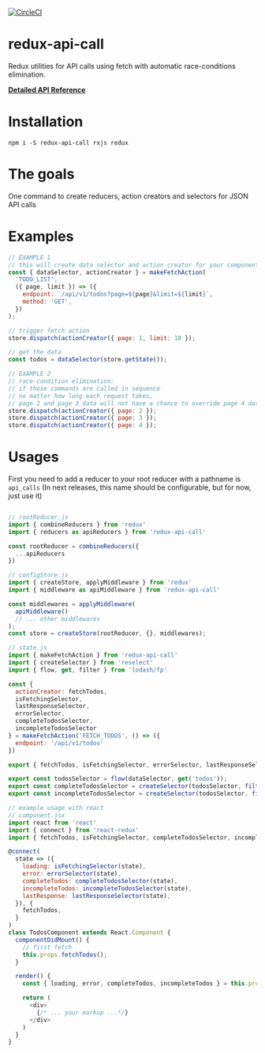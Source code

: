 [![CircleCI](https://circleci.com/gh/tungv/redux-api-call.svg?style=svg)](https://circleci.com/gh/tungv/redux-api-call)

# redux-api-call
Redux utilities for API calls using fetch with automatic race-conditions elimination.

[**Detailed API Reference**](https://github.com/tungv/redux-api-call/wiki/API-Reference)

# Installation
```
npm i -S redux-api-call rxjs redux
```

# The goals
One command to create reducers, action creators and selectors for JSON API calls

# Examples

```js
// EXAMPLE 1
// this will create data selector and action creator for your components to use
const { dataSelector, actionCreator } = makeFetchAction(
  'TODO_LIST',
  ({ page, limit }) => ({
    endpoint: `/api/v1/todos?page=${page}&limit=${limit}`,
    method: 'GET',
  })
);

// trigger fetch action
store.dispatch(actionCreator({ page: 1, limit: 10 });

// get the data
const todos = dataSelector(store.getState());

// EXAMPLE 2
// race-condition elimination:
// if those commands are called in sequence
// no matter how long each request takes,
// page 2 and page 3 data will not have a chance to override page 4 data.
store.dispatch(actionCreator({ page: 2 });
store.dispatch(actionCreator({ page: 3 });
store.dispatch(actionCreator({ page: 4 });
```

# Usages
First you need to add a reducer to your root reducer with a pathname is `api_calls` (In next releases, this name should be configurable, but for now, just use it)

```js

// rootReducer.js
import { combineReducers } from 'redux'
import { reducers as apiReducers } from 'redux-api-call'

const rootReducer = combineReducers({
  ...apiReducers
})

// configStore.js
import { createStore, applyMiddleware } from 'redux'
import { middleware as apiMiddleware } from 'redux-api-call'

const middlewares = applyMiddleware(
  apiMiddleware()
  // ... other middlewares
);
const store = createStore(rootReducer, {}, middlewares);

// state.js
import { makeFetchAction } from 'redux-api-call'
import { createSelector } from 'reselect'
import { flow, get, filter } from 'lodash/fp'

const {
  actionCreator: fetchTodos,
  isFetchingSelector,
  lastResponseSelector,
  errorSelector,
  completeTodosSelector,
  incompleteTodosSelector
} = makeFetchAction('FETCH_TODOS', () => ({
  endpoint: '/api/v1/todos'
})

export { fetchTodos, isFetchingSelector, errorSelector, lastResponseSelector }

export const todosSelector = flow(dataSelector, get('todos'));
export const completeTodosSelector = createSelector(todosSelector, filter(todo => todo.complete));
export const incompleteTodosSelector = createSelector(todosSelector, filter(todo => !todo.complete));

// example usage with react
// component.jsx
import react from 'react'
import { connect } from 'react-redux'
import { fetchTodos, isFetchingSelector, completeTodosSelector, incompleteTodosSelector, errorSelector, lastResponseSelector } from './state'

@connect(
  state => ({
    loading: isFetchingSelector(state),
    error: errorSelector(state),
    completeTodos: completeTodosSelector(state),
    incompleteTodos: incompleteTodosSelector(state),
    lastResponse: lastResponseSelector(state),
  }), {
    fetchTodos,
  }
)
class TodosComponent extends React.Component {
  componentDidMount() {
    // first fetch
    this.props.fetchTodos();
  }

  render() {
    const { loading, error, completeTodos, incompleteTodos } = this.props;

    return (
      <div>
        {/* ... your markup ...*/}
      </div>
    )
  }
}
```
